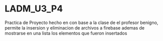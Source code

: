 # LADM_U3_P4
Practica de Proyecto hecho en con base a la clase de el profesor benigno, permite la insersion y eliminacion de archivos a firebase ademas de mostrarse en una lista los elementos que fueron insertados
